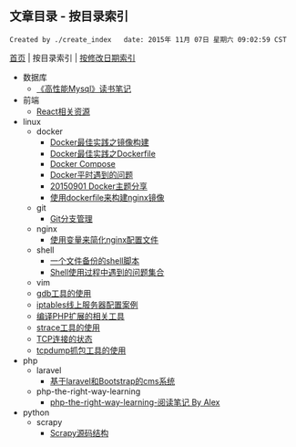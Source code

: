 ## 文章目录 - 按目录索引

    Created by ./create_index   date: 2015年 11月 07日 星期六 09:02:59 CST

[首页](https://github.com/IBBD/blog )  |  按目录索引  |  [按修改日期索引](0-index-date.md )

- 数据库
  - [《高性能Mysql》读书笔记](database/mysql.md)
- 前端
  - [React相关资源](front-end/react-source.md)
- linux
  - docker
    - [Docker最佳实践之镜像构建](linux/docker/docker-best-practice-build.md)
    - [Docker最佳实践之Dockerfile](linux/docker/docker-best-practice-dockerfile.md)
    - [Docker Compose](linux/docker/docker-compose.md)
    - [Docker平时遇到的问题](linux/docker/docker-questions.md)
    - [20150901 Docker主题分享](linux/docker/docker分享会.md)
    - [使用dockerfile来构建nginx镜像](linux/docker/nginx.md)
  - git
    - [Git分支管理](linux/git/git-branch.md)
  - nginx
    - [使用变量来简化nginx配置文件](linux/nginx/nginx-conf-use-var.md)
  - shell
    - [一个文件备份的shell脚本](linux/shell/files-backup.md)
    - [Shell使用过程中遇到的问题集合](linux/shell/questions.md)
  - vim
  - [gdb工具的使用](linux/gdb-tools.md)
  - [iptables线上服务器配置案例](linux/iptables-config.md)
  - [编译PHP扩展的相关工具](linux/php-build-tools.md)
  - [strace工具的使用](linux/strace-tools.md)
  - [TCP连接的状态](linux/tcp-connection-status.md)
  - [tcpdump抓包工具的使用](linux/tcpdump-tools.md)
- php
  - laravel
    - [基于laravel和Bootstrap的cms系统](php/laravel/laravel-bootstrapt-cms.md)
  - php-the-right-way-learning
    - [php-the-right-way-learning-阅读笔记 By Alex](php/php-the-right-way-learning/alex.md)
- python
  - scrapy
    - [Scrapy源码结构](python/scrapy/源码结构.md)
